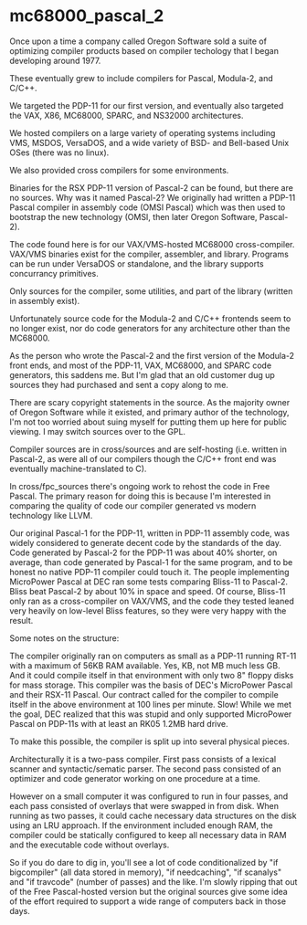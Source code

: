 # mc68000_pascal_2

Once upon a time a company called Oregon Software sold a suite of optimizing compiler
products based on compiler techology that I began developing around 1977.

These eventually grew to include compilers for Pascal, Modula-2, and C/C++.

We targeted the PDP-11 for our first version, and eventually also targeted the VAX,
X86, MC68000, SPARC, and NS32000 architectures.

We hosted compilers on a large variety of operating systems including VMS, MSDOS,
VersaDOS, and a wide variety of BSD- and Bell-based Unix OSes (there was no linux).

We also provided cross compilers for some environments.

Binaries for the RSX PDP-11 version of Pascal-2 
can be found, but there are no sources. Why was it named Pascal-2?  We originally had written
a PDP-11 Pascal compiler in assembly code (OMSI Pascal) which was then used to bootstrap the
new technology (OMSI, then later Oregon Software, Pascal-2).

The code found here is for our VAX/VMS-hosted MC68000 cross-compiler.  VAX/VMS binaries
exist for the compiler, assembler, and library.  Programs can be run under VersaDOS or
standalone, and the library supports concurrancy primitives.

Only sources for the compiler, some utilities, and part of the library (written in assembly
exist).  

Unfortunately source code for the Modula-2 and C/C++ frontends seem to no longer exist, nor
do code generators for any architecture other than the MC68000.

As the person who wrote the Pascal-2 and the first version of the Modula-2 front ends, and
most of the PDP-11, VAX, MC68000, and SPARC code generators, this saddens me.  But I'm glad
that an old customer dug up sources they had purchased and sent a copy along to me.

There are scary copyright statements in the source.  As the majority owner of Oregon Software
while it existed, and primary author of the technology, I'm not too worried about suing myself
for putting them up here for public viewing.  I may switch sources over to the GPL.

Compiler sources are in cross/sources and are self-hosting (i.e. written in Pascal-2, as were
all of our compilers though the C/C++ front end was eventually machine-translated to C).

In cross/fpc_sources there's ongoing work to rehost the code in Free Pascal.  The primary reason
for doing this is because I'm interested in comparing the quality of code our compiler generated
vs modern technology like LLVM.

Our original Pascal-1 for the PDP-11, written in PDP-11 assembly
code, was widely considered to generate decent code by the standards of the day.  Code generated by
Pascal-2 for the PDP-11 was about 40% shorter, on average, than code generated by Pascal-1 for the
same program, and to
be honest no native PDP-11 compiler could touch it.  The people implementing MicroPower Pascal at DEC
ran some tests comparing Bliss-11 to Pascal-2.  Bliss beat
Pascal-2 by about 10% in space and speed.  Of course, Bliss-11 only ran as a cross-compiler on VAX/VMS,
and the code they tested leaned very heavily on low-level Bliss features, so they were very happy
with the result.

Some notes on the structure:

The compiler originally ran on computers as small as a PDP-11 running RT-11 with a maximum of 56KB
RAM available.  Yes, KB, not MB much less GB.  And it could compile itself in that environment
with only two 8" floppy disks for mass storage.   This compiler was the basis of DEC's MicroPower
Pascal and their RSX-11 Pascal.  Our contract called for the compiler to compile itself in the
above environment at 100 lines per minute.  Slow!  While we met the goal, DEC realized that this
was stupid and only supported MicroPower Pascal on PDP-11s with at least an RK05 1.2MB hard drive.

To make this possible, the compiler is split up into several physical pieces.

Architecturally it is a two-pass compiler.   First pass consists of a lexical scanner and
syntactic/sematic parser.  The second pass consisted of an optimizer and code generator
working on one procedure at a time.

However on a small computer it was configured to run in four passes, and each pass consisted
of overlays that were swapped in from disk.  When running as two
passes, it could cache necessary data structures on the disk using an LRU approach.  If the
environment included enough RAM, the compiler could be statically configured to keep all
necessary data in RAM and the executable code without overlays.

So if you do dare to dig in, you'll see a lot of code conditionalized by "if bigcompiler"
(all data stored in memory), "if needcaching", "if scanalys" and "if travcode" (number
of passes) and the like.  I'm slowly ripping that out of the Free Pascal-hosted version
but the original sources give some idea of the effort required to support a wide range
of computers back in those days.

